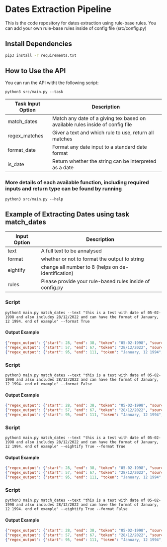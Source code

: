 # Dates Extraction Pipeline

This is the code repository for dates extraction using rule-base rules. You can add your own rule-base rules inside of config file (src/config.py)


## Install Dependencies
```bash
pip3 install -r requirements.txt
```

## How to Use the API

You can run the API witht the following script:

```shell
python3 src/main.py --task
```

|Task Input Option| Description            |
|------------|-----------------------------|
|match_dates   | Match any date of a giving tex based on available rules inside of config file                 |
|regex_matches  | Giver a text and which rule to use, return all matches |
|format_date        | Format any date input to a standard date format                         |
|is_date  | Return whether the string can be interpreted as a date                  |


### More details of each available function, including required inputs and return type can be found by running

```shell
python3 src/main.py --help
```



## Example of Extracting Dates using task match_dates

|Input Option| Description            |
|------------|-----------------------------|
|text   | A full text to be annalysed                |
|format  | whether or not to format the output to string |
|eightify        | change all number to 8 (helps on de-identification)                         |
|rules  | Please provide your rule-based rules inside of config.py                  |



### Script
```shell
python3 main.py match_dates --text "this is a test with date of 05-02-1998 and also includes 28/12/2022 and can have the format of January, 12 1994. end of example" --format True
```

#### Output Example

```json
{"regex_output": {"start": 28, "end": 38, "token": "05-02-1998", "source": "Regex", "type": "Dates"}, "token": "1998-05-02"}
{"regex_output": {"start": 57, "end": 67, "token": "28/12/2022", "source": "Regex", "type": "Dates"}, "token": "2022-12-28"}
{"regex_output": {"start": 95, "end": 111, "token": "January, 12 1994", "source": "Regex", "type": "Dates"}, "token": "1994-01-12"}

```

### Script
```shell
python3 main.py match_dates --text "this is a test with date of 05-02-1998 and also includes 28/12/2022 and can have the format of January, 12 1994. end of example" --format False
```

#### Output Example

```json
{"regex_output": {"start": 28, "end": 38, "token": "05-02-1998", "source": "Regex", "type": "Dates"}, "token": "05-02-1998"}
{"regex_output": {"start": 57, "end": 67, "token": "28/12/2022", "source": "Regex", "type": "Dates"}, "token": "28/12/2022"}
{"regex_output": {"start": 95, "end": 111, "token": "January, 12 1994", "source": "Regex", "type": "Dates"}, "token": "January, 12 1994"}
```


### Script
```shell
python3 main.py match_dates --text "this is a test with date of 05-02-1998 and also includes 28/12/2022 and can have the format of January, 12 1994. end of example" --eightify True --format True
```

#### Output Example


```json
{"regex_output": {"start": 28, "end": 38, "token": "05-02-1998", "source": "Regex", "type": "Dates"}, "token": "8888-88-88"}
{"regex_output": {"start": 57, "end": 67, "token": "28/12/2022", "source": "Regex", "type": "Dates"}, "token": "8888-88-88"}
{"regex_output": {"start": 95, "end": 111, "token": "January, 12 1994", "source": "Regex", "type": "Dates"}, "token": "8888-88-88"}
```


### Script
```shell
python3 main.py match_dates --text "this is a test with date of 05-02-1998 and also includes 28/12/2022 and can have the format of January, 12 1994. end of example" --eightify True --format False
```

#### Output Example

```json
{"regex_output": {"start": 28, "end": 38, "token": "05-02-1998", "source": "Regex", "type": "Dates"}, "token": "88-88-8888"}
{"regex_output": {"start": 57, "end": 67, "token": "28/12/2022", "source": "Regex", "type": "Dates"}, "token": "88/88/8888"}
{"regex_output": {"start": 95, "end": 111, "token": "January, 12 1994", "source": "Regex", "type": "Dates"}, "token": "January, 88 8888"}
```




